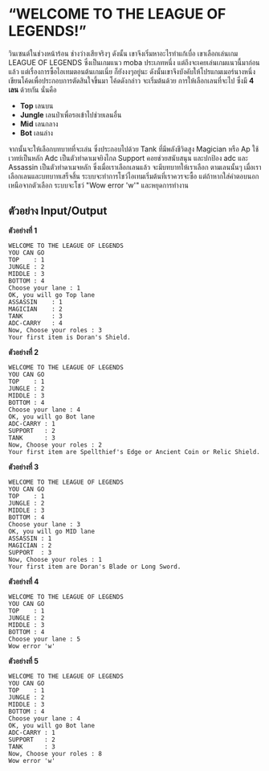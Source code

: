 # “WELCOME TO THE LEAGUE OF LEGENDS!”

วินเซนต์ในช่วงหน้าร้อน ช่างว่างเสียจริงๆ ดังนั้น เขาจึงเริ่มหาอะไรทำแก้เบื่อ  เขาเลือกเล่นเกม LEAGUE OF LEGENDS ซึ่งเป็นเกมแนว moba ประเภทหนึ่ง แต่ถึงจะเคยเล่นเกมแนวนี้มาก่อนแล้ว แต่เรื่องการซื้อไอเทมตอนต้นเกมเนี่ย ก็ยังงงๆอยู่นะ ดังนั้นเขาจึงบังคับให้โปรแกมเมอร์นางหนึ่งเขียนโค้ดเพื่อประกอบการตัดสินใจขึ้นมา โค้ดดังกล่าว จะเริ่มต้นด้วย การให้เลือกเลนที่จะไป ซึ่งมี **4 เลน** ด้วยกัน นั่นคือ 

* **Top** เลนบน 
* **Jungle** เลนป่าเพื่อรอเข้าไปช่วยเลนอื่น 
* **Mid** เลนกลาง 
* **Bot** เลนล่าง 

จากนั้นจะให้เลือกบทบาทที่จะเล่น ซึ่งประกอบไปด้วย Tank ที่มีพลังชีวิตสูง Magician หรือ Ap ใช้เวทย์เป็นหลัก Adc เป็นตัวทำดาเมจยิงไกล Support คอยช่วยสนับสนุน และปกป้อง adc และ Assassin เป็นตัวทำดาเมจหลัก ซึ่งเมื่อเราเลือกเลนแล้ว จะมีบทบาทให้เราเลือก ตามเลนนั้นๆ เมื่อเราเลือกเลนและบทบาทเสร็จสิ้น ระบบจะทำการโชว์ไอเทมเริ่มต้นที่เราควรจะซื้อ แต่ถ้าหากใส่คำตอบนอกเหนือจากตัวเลือก ระบบจะโชว์ "Wow error 'w'" และหยุดการทำงาน

## ตัวอย่าง Input/Output ##

**ตัวอย่างที่ 1**

```
WELCOME TO THE LEAGUE OF LEGENDS 
YOU CAN GO 
TOP    : 1 
JUNGLE : 2 
MIDDLE : 3
BOTTOM : 4
Choose your lane : 1
OK, you will go Top lane
ASSASSIN    : 1
MAGICIAN    : 2
TANK        : 3
ADC-CARRY   : 4
Now, Choose your roles : 3
Your first item is Doran's Shield.
```
**ตัวอย่างที่ 2**
```
WELCOME TO THE LEAGUE OF LEGENDS
YOU CAN GO
TOP    : 1
JUNGLE : 2
MIDDLE : 3
BOTTOM : 4
Choose your lane : 4
OK, you will go Bot lane
ADC-CARRY : 1
SUPPORT   : 2
TANK      : 3
Now, Choose your roles : 2
Your first item are Spellthief's Edge or Ancient Coin or Relic Shield.
```
**ตัวอย่างที่ 3**
```
WELCOME TO THE LEAGUE OF LEGENDS
YOU CAN GO
TOP    : 1
JUNGLE : 2
MIDDLE : 3
BOTTOM : 4
Choose your lane : 3
OK, you will go MID lane
ASSASSIN : 1
MAGICIAN : 2
SUPPORT  : 3
Now, Choose your roles : 1
Your first item are Doran's Blade or Long Sword.
```
**ตัวอย่างที่ 4**
```
WELCOME TO THE LEAGUE OF LEGENDS
YOU CAN GO
TOP    : 1
JUNGLE : 2
MIDDLE : 3
BOTTOM : 4
Choose your lane : 5
Wow error 'w'
```
**ตัวอย่างที่ 5**
```
WELCOME TO THE LEAGUE OF LEGENDS
YOU CAN GO
TOP    : 1
JUNGLE : 2
MIDDLE : 3
BOTTOM : 4
Choose your lane : 4
OK, you will go Bot lane
ADC-CARRY : 1
SUPPORT   : 2
TANK      : 3
Now, Choose your roles : 8
Wow error 'w'
```
